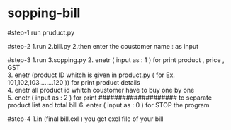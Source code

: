 # sopping-bill

#step-1
run pruduct.py 

#step-2
1.run 2.bill.py 
2.then enter the coustomer name :   as input   

#step-3 
1.run 3.sopping.py
2. enetr ( input as  :  1 ) for print         product , price , GST  
3. enetr (product ID whitch is given in product.py      ( for Ex. 101,102,103........120 )) for print  product details  
4. enetr all product id  whitch coustomer have to buy     one by one    
5. enetr  ( input as  :  2 ) for print        ####################   to separate product list and total bill
6. enter  ( input as  :  0 ) for   STOP the program

 
#step-4
1.in  (final bill.exl )   you get  exel file of your bill

  










